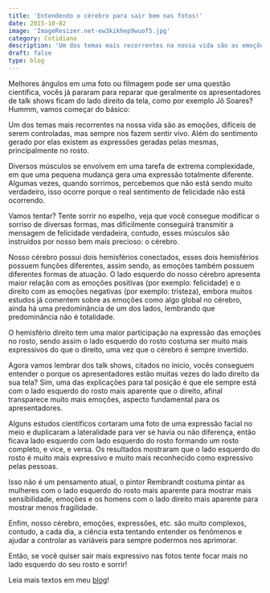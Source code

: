 ```yaml
---
title: 'Entendendo o cérebro para sair bem nas fotos!'
date: 2015-10-02
image: 'ImageResizer.net-ew3kikhep9wuof5.jpg'
category: Cotidiano
description: 'Um dos temas mais recorrentes na nossa vida são as emoções, difíceis de serem controladas, mas sempre nos fazem sentir vivo. '
draft: false
type: blog
---
```


Melhores ângulos em uma foto ou filmagem pode ser uma questão científica, vocês já pararam para reparar que geralmente os apresentadores de talk shows ficam do lado direito da tela, como por exemplo Jô Soares? Hummm, vamos começar do básico:

Um dos temas mais recorrentes na nossa vida são as emoções, difíceis de serem controladas, mas sempre nos fazem sentir vivo. Além do sentimento gerado por elas existem as expressões geradas pelas mesmas, principalmente no rosto.

Diversos músculos se envolvem em uma tarefa de extrema complexidade, em que uma pequena mudança gera uma expressão totalmente diferente. Algumas vezes, quando sorrimos, percebemos que não está sendo muito verdadeiro, isso ocorre porque o real sentimento de felicidade não está ocorrendo.

Vamos tentar? Tente sorrir no espelho, veja que você consegue modificar o sorriso de diversas formas, mas dificilmente conseguirá transmitir a mensagem de felicidade verdadeira, contudo, esses músculos são instruídos por nosso bem mais precioso: o cérebro.

Nosso cérebro possui dois hemisférios conectados, esses dois hemisférios possuem funções diferentes, assim sendo, as emoções também possuem diferentes formas de atuação. O lado esquerdo do nosso cérebro apresenta maior relação com as emoções positivas (por exemplo: felicidade) e o direito com as emoções negativas (por exemplo: tristeza), embora muitos estudos já comentem sobre as emoções como algo global no cérebro, ainda há uma predominância de um dos lados, lembrando que predominância não é totalidade.

O hemisfério direito tem uma maior participação na expressão das emoções no rosto, sendo assim o lado esquerdo do rosto costuma ser muito mais expressivos do que o direito, uma vez que o cérebro é sempre invertido.

Agora vamos lembrar dos talk shows, citados no início, vocês conseguem entender o porque os apresentadores estão muitas vezes do lado direito da sua tela? Sim, uma das explicações para tal posição é que ele sempre está com o lado esquerdo do rosto mais aparente que o direito, afinal transparece muito mais emoções, aspecto fundamental para os apresentadores.

Alguns estudos científicos cortaram uma foto de uma expressão facial no meio e duplicaram a lateralidade para ver se havia ou não diferença, então ficava lado esquerdo com lado esquerdo do rosto formando um rosto completo, e vice, e versa. Os resultados mostraram que o lado esquerdo do rosto é muito mais expressivo e muito mais reconhecido como expressivo pelas pessoas.

Isso não é um pensamento atual, o pintor Rembrandt costuma pintar as mulheres com o lado esquerdo do rosto mais aparente para mostrar mais sensibilidade, emoções e os homens com o lado direito mais aparente para mostrar menos fragilidade.

Enfim, nosso cérebro, emoções, expressões, etc. são muito complexos, contudo, a cada dia, a ciência esta tentando entender os fenômenos e ajudar a controlar as variáveis para sempre podermos nos aprimorar.

Então, se você quiser sair mais expressivo nas fotos tente focar mais no lado esquerdo do seu rosto e sorrir!

Leia mais textos em meu [blog](/blog/)!
